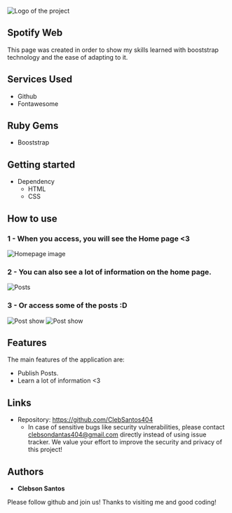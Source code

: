 ![Logo of the project](https://scontent.xx.fbcdn.net/v/t1.15752-9/375203107_6381349975307263_3633178976790620336_n.png?stp=dst-png_p851x315&_nc_cat=111&ccb=1-7&_nc_sid=aee45a&_nc_ohc=x8cCYmK8UcsAX_TAflO&_nc_ad=z-m&_nc_cid=0&_nc_ht=scontent.xx&oh=03_AdSfFbSAkHgoj0FsW6fPDie9f93UVPbS0GR3DLJaOBWE5g&oe=6527DA95)


## Spotify Web 
This page was created in order to show my skills learned with booststrap technology and the ease of adapting to it.


## Services Used

* Github
* Fontawesome

## Ruby Gems

* Booststrap


## Getting started

* Dependency
  - HTML  
  - CSS


## How to use

### 1 - When you access, you will see the Home page <3

![Homepage image](https://scontent.xx.fbcdn.net/v/t1.15752-9/359677221_2175161242847573_6763602215947541747_n.png?stp=dst-png_p403x403&_nc_cat=105&cb=99be929b-3346023f&ccb=1-7&_nc_sid=aee45a&_nc_ohc=DQQWDwoheu0AX_2vQiV&_nc_oc=AQnAEKB_9ekLj0ViG5MS4fid11Hkrfj-dUl5xbNQSpM9IbXOkM-HKQIk-vtURLtqupDKjpRq-aaCqUHO9ddqStVc&_nc_ad=z-m&_nc_cid=0&_nc_ht=scontent.xx&oh=03_AdQagy8RgwUwPX50CELh9JS05S8rpqQTG5A-CdZPXiUcNQ&oe=64F07F42)

### 2 - You can also see a lot of information on the home page.

![Posts](https://scontent.xx.fbcdn.net/v/t1.15752-9/363597893_6686811284715571_106271129804381975_n.png?stp=dst-png_p403x403&_nc_cat=110&cb=99be929b-3346023f&ccb=1-7&_nc_sid=aee45a&_nc_ohc=Hznh2edNodEAX_aOoZe&_nc_ad=z-m&_nc_cid=0&_nc_ht=scontent.xx&oh=03_AdTbtg7OVV2t30Qj-sTMwSJE8HqoPvbrq43q-xiOnLJJNQ&oe=64F06F0F)

### 3 - Or access some of the posts :D

![Post show](https://scontent.xx.fbcdn.net/v/t1.15752-9/359681761_837493647449500_7501900514097016385_n.png?stp=dst-png_p403x403&_nc_cat=104&cb=99be929b-3346023f&ccb=1-7&_nc_sid=aee45a&_nc_ohc=Fn9u1IKa-W0AX_d66ad&_nc_ad=z-m&_nc_cid=0&_nc_ht=scontent.xx&oh=03_AdTIZHbKNEJiyX0u7U0IX1yhlE8y9q2R9OGdVXZkmWQHtw&oe=64F06341)
![Post show](https://scontent.xx.fbcdn.net/v/t1.15752-9/359525362_601588328824689_451029568787983252_n.png?_nc_cat=111&cb=99be929b-3346023f&ccb=1-7&_nc_sid=aee45a&_nc_ohc=DcA4sgwQR1wAX8KXY-V&_nc_ad=z-m&_nc_cid=0&_nc_ht=scontent.xx&oh=03_AdQIPwSG5O8BssTH7t1JIIlRJN4X08nURb6lh1gTXtb5qw&oe=64F0589C)


## Features

The main features of the application are:
 - Publish Posts.
 - Learn a lot of information <3


## Links
  - Repository: https://github.com/ClebSantos404
    - In case of sensitive bugs like security vulnerabilities, please contact
      clebsondantas404@gmail.com directly instead of using issue tracker. We value your effort
      to improve the security and privacy of this project!


  ## Authors

  * **Clebson Santos** 

  Please follow github and join us!
  Thanks to visiting me and good coding!
